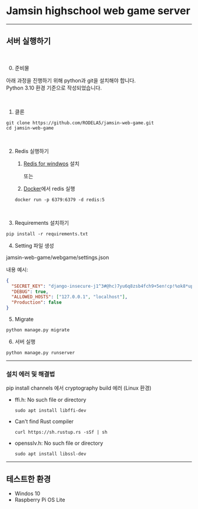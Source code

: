 # Jamsin highschool web game server

---

## 서버 실행하기

<br>

0. 준비물

아래 과정을 진행하기 위해 python과 git을 설치해야 합니다.  
Python 3.10 환경 기준으로 작성되었습니다.

<br>

1. 클론

```
git clone https://github.com/RODELA5/jamsin-web-game.git
cd jamsin-web-game
```

<br>

2. Redis 실행하기

   1. [Redis for windwos](https://github.com/tporadowski/redis/releases) 설치

      또는

   2. [Docker](https://www.docker.com/)에서 redis 실행

   ```
   docker run -p 6379:6379 -d redis:5
   ```

<br>

3. Requirements 설치하기

```
pip install -r requirements.txt
```

4. Setting 파일 생성

jamsin-web-game/webgame/settings.json

내용 예시:
```json
{
  "SECRET_KEY": "django-insecure-j1^3#@hc)7yu6q8zsb4fch9+5en!cp!%ok8*up8npbb36up_go",
  "DEBUG": true,
  "ALLOWED_HOSTS": ["127.0.0.1", "localhost"],
  "Production": false
}
```

5. Migrate

```
python manage.py migrate
```

6. 서버 실행

```
python manage.py runserver
```

---

### 설치 에러 및 해결법

pip install channels 에서 cryptography build 에러 (Linux 환경)

- ffi.h: No such file or directory

  ```
  sudo apt install libffi-dev
  ```

- Can't find Rust compiler

  ```
  curl https://sh.rustup.rs -sSf | sh
  ```

- opensslv.h: No such file or directory

  ```
  sudo apt install libssl-dev
  ```

---

## 테스트한 환경

- Windos 10
- Raspberry Pi OS Lite
